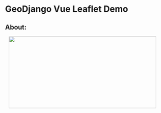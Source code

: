 # GeoDjango Vue Leaflet Demo

## About: 

<p align="center">
<img src="https://media.giphy.com/media/94qa7yE8C0mTORHC1g/giphy.gif" width="480" height="234" />
</p>
